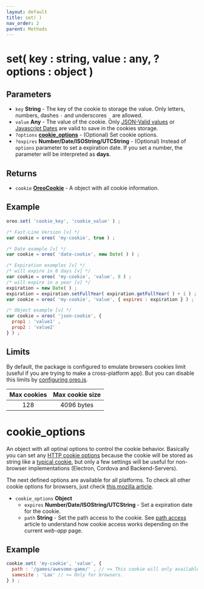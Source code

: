 ```yaml
---
layout: default
title: set( )
nav_order: 2
parent: Methods
---
```


# set( key : string, value : any, ?options : object )

## Parameters
- `key` **String** - The key of the cookie to storage the value. Only letters, numbers, dashes `-` and underscores `_` are allowed.
- `value` **Any** - The value of the cookie. Only [JSON-Valid values](https://developer.mozilla.org/es/docs/Web/JavaScript/Referencia/Objetos_globales/JSON) or [Javascript Dates](https://developer.mozilla.org/es/docs/Web/JavaScript/Referencia/Objetos_globales/Date) are valid to save in the cookies storage.
- `?options` [**cookie_options**](#cookie_options) - (Optional) Set cookie options.
- `?expires` **Number/Date/ISOString/UTCString** - (Optional) Instead of `options` parameter to set a expiration date. If you set a number, the parameter will be interpreted as **days**.

## Returns
- `cookie` [**OreoCookie**](/classes/oreo_cookie.html) - A object with all cookie information.

## Example
```js
oreo.set( 'cookie_key', 'cookie_value' ) ;

/* Fast-Line Version [v] */
var cookie = oreo( 'my-cookie', true ) ;

/* Date example [v] */
var cookie = oreo( 'date-cookie', new Date( ) ) ;

/* Expiration examples [v] */
/* will expire in 8 days [v] */
var cookie = oreo( 'my-cookie', 'value', 8 ) ;
/* will expire in a year [v] */
expiration = new Date( ) ;
expiration = expiration.setFullYear( expiration.getFullYear( ) + 1 ) ;
var cookie = oreo( 'my-cookie', 'value', { expires : expiration } ) ;

/* Object example [v] */
var cookie = oreo( 'json-cookie', {
  prop1 : 'value1' ,
  prop2 : 'value2'
} ) ;
```

## Limits
By default, the package is configured to emulate browsers cookies limit (useful if you are trying to make a cross-platform app). But you can disable this limits by [configuring oreo.js](/configuration).

| Max cookies | Max cookie size |
| :---------: | :-------------: |
| 128         |4096 bytes       |

# cookie_options
An object with all optinal options to control the cookie behavior. Basically you can set any [HTTP cookie options](https://developer.mozilla.org/es/docs/Web/HTTP/Cookies) because the cookie will be stored as string like a [typical cookie](https://developer.mozilla.org/en-US/docs/Web/HTTP/Headers/Set-Cookie), but only a few settings will be useful for non-browser implementations (Electron, Cordova and Backend-Servers).

The next defined options are available for all platforms. To check all other cookie options for browsers, just check [this mozilla article](https://developer.mozilla.org/en-US/docs/Web/HTTP/Headers/Set-Cookie).

- `cookie_options` **Object**
  - `expires` **Number/Date/ISOString/UTCString** - Set a expiration date for the cookie.
  - `path` **String** - Set the path access to the cookie. See [path access](/path-access) article to understand how cookie access works depending on the current *web-app* page.

## Example
```js
cookie.set( 'my-cookie', 'value', {
  path : '/games/awesome-game/' , // <= This cookie will only available if the user is under this path even all files iniside the defined path.
  samesite : 'Lax' // <= Only for browsers.
} ) ;
```